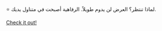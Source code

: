 ⭐ لماذا تنتظر؟ العرض لن يدوم طويلاً. الرفاهية أصبحت في متناول يديك.

[Check it out!](https://www.facebook.com/share/17TW2PL6Tj/)